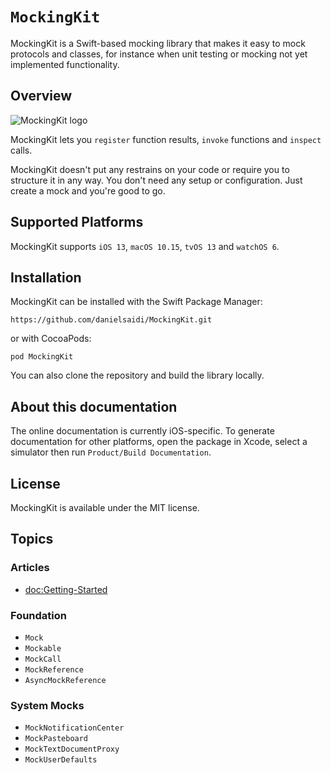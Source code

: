 # ``MockingKit``

MockingKit is a Swift-based mocking library that makes it easy to mock protocols and classes, for instance when unit testing or mocking not yet implemented functionality.


## Overview

![MockingKit logo](Logo.png)

MockingKit lets you `register` function results, `invoke` functions and `inspect` calls.

MockingKit doesn't put any restrains on your code or require you to structure it in any way. You don't need any setup or configuration. Just create a mock and you're good to go.



## Supported Platforms

MockingKit supports `iOS 13`, `macOS 10.15`, `tvOS 13` and `watchOS 6`.



## Installation

MockingKit can be installed with the Swift Package Manager:

```
https://github.com/danielsaidi/MockingKit.git
```

or with CocoaPods:

```
pod MockingKit
```

You can also clone the repository and build the library locally.



## About this documentation

The online documentation is currently iOS-specific. To generate documentation for other platforms, open the package in Xcode, select a simulator then run `Product/Build Documentation`.



## License

MockingKit is available under the MIT license.



## Topics

### Articles

- <doc:Getting-Started>

### Foundation

- ``Mock``
- ``Mockable``
- ``MockCall``
- ``MockReference``
- ``AsyncMockReference``

### System Mocks

- ``MockNotificationCenter``
- ``MockPasteboard``
- ``MockTextDocumentProxy``
- ``MockUserDefaults``
